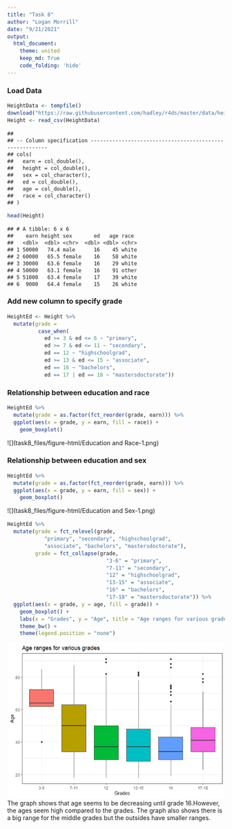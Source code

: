 ```yaml
---
title: "Task 8"
author: "Logan Morrill"
date: "9/21/2021"
output: 
  html_document:
    theme: united
    keep_md: True
    code_folding: 'hide'
---
```



### Load Data

```r
HeightData <- tempfile()
download("https://raw.githubusercontent.com/hadley/r4ds/master/data/heights.csv", HeightData, mode = "wb")
Height <- read_csv(HeightData)
```

```
## 
## -- Column specification --------------------------------------------------------
## cols(
##   earn = col_double(),
##   height = col_double(),
##   sex = col_character(),
##   ed = col_double(),
##   age = col_double(),
##   race = col_character()
## )
```

```r
head(Height)
```

```
## # A tibble: 6 x 6
##    earn height sex       ed   age race 
##   <dbl>  <dbl> <chr>  <dbl> <dbl> <chr>
## 1 50000   74.4 male      16    45 white
## 2 60000   65.5 female    16    58 white
## 3 30000   63.6 female    16    29 white
## 4 50000   63.1 female    16    91 other
## 5 51000   63.4 female    17    39 white
## 6  9000   64.4 female    15    26 white
```
### Add new column to specify grade

```r
HeightEd <- Height %>%
  mutate(grade =
          case_when(
            ed >= 3 & ed <= 6 ~ "primary", 
            ed >= 7 & ed <= 11 ~ "secondary",
            ed == 12 ~ "highschoolgrad",
            ed >= 13 & ed <= 15 ~ "associate",
            ed == 16 ~ "bachelors",
            ed == 17 | ed == 18 ~ "mastersdoctorate"))
```
### Relationship between education and race

```r
HeightEd %>%
  mutate(grade = as.factor(fct_reorder(grade, earn))) %>%
  ggplot(aes(x = grade, y = earn, fill = race)) +
    geom_boxplot()
```

![](task8_files/figure-html/Education and Race-1.png)<!-- -->
### Relationship between education and sex

```r
HeightEd %>%
  mutate(grade = as.factor(fct_reorder(grade, earn))) %>%
  ggplot(aes(x = grade, y = earn, fill = sex)) +
    geom_boxplot()
```

![](task8_files/figure-html/Education and Sex-1.png)<!-- -->


```r
HeightEd %>%
  mutate(grade = fct_relevel(grade, 
            "primary", "secondary", "highschoolgrad", 
            "associate", "bachelors", "mastersdoctorate"), 
         grade = fct_collapse(grade,
                                "3-6" = "primary",
                                "7-11" = "secondary",
                                "12" = "highschoolgrad",
                                "13-15" = "associate",
                                "16" = "bachelors",
                                "17-18" = "mastersdoctorate")) %>%
  ggplot(aes(x = grade, y = age, fill = grade)) +
    geom_boxplot() +
    labs(x = "Grades", y = "Age", title = "Age ranges for various grades") +
    theme_bw() +
    theme(legend.position = "none")
```

![](task8_files/figure-html/unnamed-chunk-3-1.png)<!-- -->
The graph shows that age seems to be decreasing until grade 16.However, the ages seem high compared to the grades. The graph also shows there is a big range for the middle grades but the outsides have smaller ranges.

